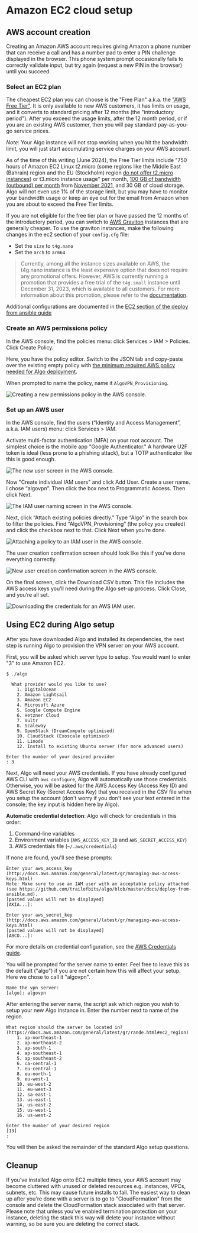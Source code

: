 # Amazon EC2 cloud setup

## AWS account creation

Creating an Amazon AWS account requires giving Amazon a phone number that can receive a call and has a number pad to enter a PIN challenge displayed in the browser. This phone system prompt occasionally fails to correctly validate input, but try again (request a new PIN in the browser) until you succeed.

### Select an EC2 plan

The cheapest EC2 plan you can choose is the "Free Plan" a.k.a. the ["AWS Free Tier"](https://aws.amazon.com/free/). It is only available to new AWS customers, it has limits on usage, and it converts to standard pricing after 12 months (the "introductory period"). After you exceed the usage limits, after the 12 month period, or if you are an existing AWS customer, then you will pay standard pay-as-you-go service prices.

*Note*: Your Algo instance will not stop working when you hit the bandwidth limit, you will just start accumulating service charges on your AWS account.

As of the time of this writing (June 2024), the Free Tier limits include "750 hours of Amazon EC2 Linux t2.micro (some regions like the Middle East (Bahrain) region and the EU (Stockholm) region [do not offer t2.micro instances](https://aws.amazon.com/free/free-tier-faqs/)) or t3.micro instance usage" per month, [100 GB of bandwidth (outbound) per month](https://repost.aws/questions/QUAT1NfOeZSAK5z8KXXO9jgA/do-amazon-aws-ec2-free-tier-have-a-bandwidth-limit#ANNZSAFFk3T0Kv7ZHnZwf9Mw) from [November 2021](https://aws.amazon.com/blogs/aws/aws-free-tier-data-transfer-expansion-100-gb-from-regions-and-1-tb-from-amazon-cloudfront-per-month/), and 30 GB of cloud storage. Algo will not even use 1% of the storage limit, but you may have to monitor your bandwidth usage or keep an eye out for the email from Amazon when you are about to exceed the Free Tier limits.

If you are not eligible for the free tier plan or have passed the 12 months of the introductory period, you can switch to [AWS Graviton](https://aws.amazon.com/ec2/graviton/) instances that are generally cheaper. To use the graviton instances, make the following changes in the ec2 section of your `config.cfg` file:
* Set the `size` to `t4g.nano`
* Set the `arch` to `arm64`

> Currently, among all the instance sizes available on AWS, the t4g.nano instance is the least expensive option that does not require any promotional offers. However, AWS is currently running a promotion that provides a free trial of the `t4g.small` instance until December 31, 2023, which is available to all customers. For more information about this promotion, please refer to the [documentation](https://aws.amazon.com/ec2/faqs/#t4g-instances).

Additional configurations are documented in the [EC2 section of the deploy from ansible guide](https://github.com/trailofbits/algo/blob/master/docs/deploy-from-ansible.md#amazon-ec2)

### Create an AWS permissions policy

In the AWS console, find the policies menu: click Services > IAM > Policies. Click Create Policy.

Here, you have the policy editor. Switch to the JSON tab and copy-paste over the existing empty policy with [the minimum required AWS policy needed for Algo deployment](https://github.com/trailofbits/algo/blob/master/docs/deploy-from-ansible.md#minimum-required-iam-permissions-for-deployment).

When prompted to name the policy, name it `AlgoVPN_Provisioning`.

![Creating a new permissions policy in the AWS console.](/docs/images/aws-ec2-new-policy.png)

### Set up an AWS user

In the AWS console, find the users (“Identity and Access Management”, a.k.a. IAM users) menu: click Services > IAM.

Activate multi-factor authentication (MFA) on your root account. The simplest choice is the mobile app "Google Authenticator." A hardware U2F token is ideal (less prone to a phishing attack), but a TOTP authenticator like this is good enough.

![The new user screen in the AWS console.](/docs/images/aws-ec2-new-user.png)

Now "Create individual IAM users" and click Add User. Create a user name. I chose “algovpn”. Then click the box next to Programmatic Access. Then click Next.

![The IAM user naming screen in the AWS console.](/docs/images/aws-ec2-new-user-name.png)

Next, click “Attach existing policies directly.” Type “Algo” in the search box to filter the policies. Find “AlgoVPN_Provisioning” (the policy you created) and click the checkbox next to that. Click Next when you’re done.

![Attaching a policy to an IAM user in the AWS console.](/docs/images/aws-ec2-attach-policy.png)

The user creation confirmation screen should look like this if you've done everything correctly.

![New user creation confirmation screen in the AWS console.](/docs/images/aws-ec2-new-user-confirm.png)

On the final screen, click the Download CSV button. This file includes the AWS access keys you’ll need during the Algo set-up process. Click Close, and you’re all set.

![Downloading the credentials for an AWS IAM user.](/docs/images/aws-ec2-new-user-csv.png)

## Using EC2 during Algo setup

After you have downloaded Algo and installed its dependencies, the next step is running Algo to provision the VPN server on your AWS account.

First, you will be asked which server type to setup. You would want to enter "3" to use Amazon EC2.

```
$ ./algo

  What provider would you like to use?
    1. DigitalOcean
    2. Amazon Lightsail
    3. Amazon EC2
    4. Microsoft Azure
    5. Google Compute Engine
    6. Hetzner Cloud
    7. Vultr
    8. Scaleway
    9. OpenStack (DreamCompute optimised)
    10. CloudStack (Exoscale optimised)
    11. Linode
    12. Install to existing Ubuntu server (for more advanced users)

Enter the number of your desired provider
: 3
```

Next, Algo will need your AWS credentials. If you have already configured AWS CLI with `aws configure`, Algo will automatically use those credentials. Otherwise, you will be asked for the AWS Access Key (Access Key ID) and AWS Secret Key (Secret Access Key) that you received in the CSV file when you setup the account (don't worry if you don't see your text entered in the console; the key input is hidden here by Algo).

**Automatic credential detection**: Algo will check for credentials in this order:
1. Command-line variables
2. Environment variables (`AWS_ACCESS_KEY_ID` and `AWS_SECRET_ACCESS_KEY`)
3. AWS credentials file (`~/.aws/credentials`)

If none are found, you'll see these prompts:

```
Enter your aws_access_key (http://docs.aws.amazon.com/general/latest/gr/managing-aws-access-keys.html)
Note: Make sure to use an IAM user with an acceptable policy attached (see https://github.com/trailofbits/algo/blob/master/docs/deploy-from-ansible.md).
[pasted values will not be displayed]
[AKIA...]:

Enter your aws_secret_key (http://docs.aws.amazon.com/general/latest/gr/managing-aws-access-keys.html)
[pasted values will not be displayed]
[ABCD...]:
```

For more details on credential configuration, see the [AWS Credentials guide](aws-credentials.md).

You will be prompted for the server name to enter. Feel free to leave this as the default ("algo") if you are not certain how this will affect your setup. Here we chose to call it "algovpn".

```
Name the vpn server:
[algo]: algovpn
```

After entering the server name, the script ask which region you wish to setup your new Algo instance in. Enter the number next to name of the region.

```
What region should the server be located in?
(https://docs.aws.amazon.com/general/latest/gr/rande.html#ec2_region)
    1. ap-northeast-1
    2. ap-northeast-2
    3. ap-south-1
    4. ap-southeast-1
    5. ap-southeast-2
    6. ca-central-1
    7. eu-central-1
    8. eu-north-1
    9. eu-west-1
    10. eu-west-2
    11. eu-west-3
    12. sa-east-1
    13. us-east-1
    14. us-east-2
    15. us-west-1
    16. us-west-2

Enter the number of your desired region
[13]
:
```

You will then be asked the remainder of the standard Algo setup questions.

## Cleanup

If you've installed Algo onto EC2 multiple times, your AWS account may become cluttered with unused or deleted resources e.g. instances, VPCs, subnets, etc. This may cause future installs to fail. The easiest way to clean up after you're done with a server is to go to "CloudFormation" from the console and delete the CloudFormation stack associated with that server. Please note that unless you've enabled termination protection on your instance, deleting the stack this way will delete your instance without warning, so be sure you are deleting the correct stack.
